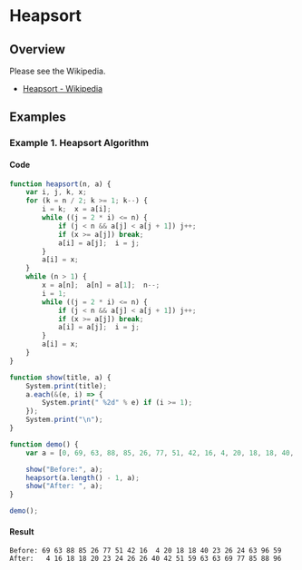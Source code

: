 # Heapsort

## Overview

Please see the Wikipedia.

*   [Heapsort - Wikipedia](https://en.wikipedia.org/wiki/Heapsort)

## Examples

### Example 1. Heapsort Algorithm

#### Code

```javascript
function heapsort(n, a) {
    var i, j, k, x;
    for (k = n / 2; k >= 1; k--) {
        i = k;  x = a[i];
        while ((j = 2 * i) <= n) {
            if (j < n && a[j] < a[j + 1]) j++;
            if (x >= a[j]) break;
            a[i] = a[j];  i = j;
        }
        a[i] = x;
    }
    while (n > 1) {
        x = a[n];  a[n] = a[1];  n--;
        i = 1;
        while ((j = 2 * i) <= n) {
            if (j < n && a[j] < a[j + 1]) j++;
            if (x >= a[j]) break;
            a[i] = a[j];  i = j;
        }
        a[i] = x;
    }
}

function show(title, a) {
    System.print(title);
    a.each(&(e, i) => {
        System.print(" %2d" % e) if (i >= 1);
    });
    System.print("\n");
}

function demo() {
    var a = [0, 69, 63, 88, 85, 26, 77, 51, 42, 16, 4, 20, 18, 18, 40, 23, 26, 24, 63, 96, 59];

    show("Before:", a);
    heapsort(a.length() - 1, a);
    show("After: ", a);
}

demo();
```

#### Result

```
Before: 69 63 88 85 26 77 51 42 16  4 20 18 18 40 23 26 24 63 96 59
After:   4 16 18 18 20 23 24 26 26 40 42 51 59 63 63 69 77 85 88 96
```

